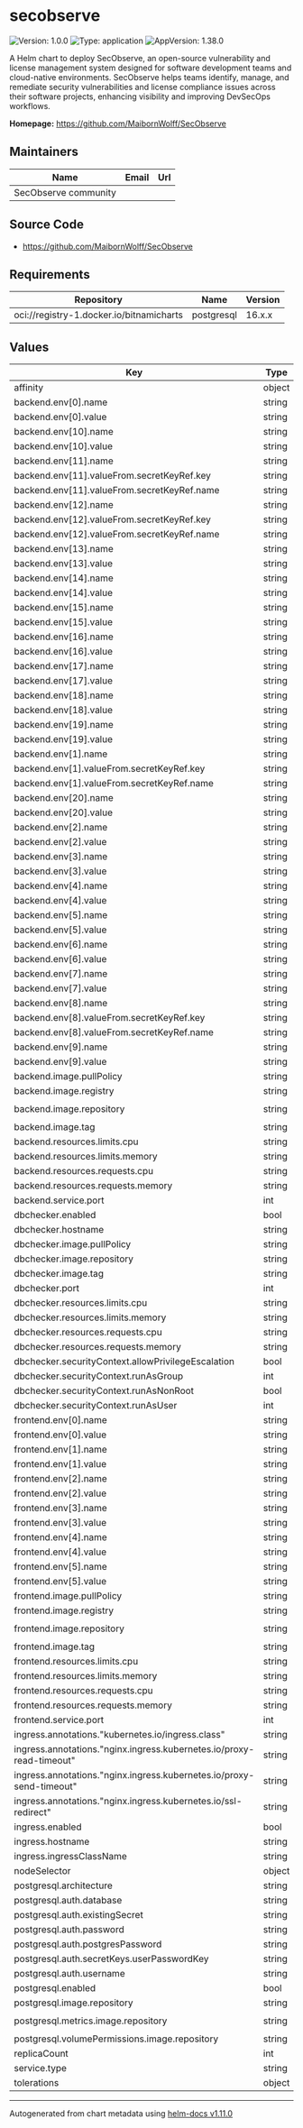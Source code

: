 # secobserve

![Version: 1.0.0](https://img.shields.io/badge/Version-1.0.0-informational?style=flat-square) ![Type: application](https://img.shields.io/badge/Type-application-informational?style=flat-square) ![AppVersion: 1.38.0](https://img.shields.io/badge/AppVersion-1.38.0-informational?style=flat-square)

A Helm chart to deploy SecObserve, an open-source vulnerability and license management system designed for software development teams and cloud-native environments. SecObserve helps teams identify, manage, and remediate security vulnerabilities and license compliance issues across their software projects, enhancing visibility and improving DevSecOps workflows.

**Homepage:** <https://github.com/MaibornWolff/SecObserve>

## Maintainers

| Name | Email | Url |
| ---- | ------ | --- |
| SecObserve community |  |  |

## Source Code

* <https://github.com/MaibornWolff/SecObserve>

## Requirements

| Repository | Name | Version |
|------------|------|---------|
| oci://registry-1.docker.io/bitnamicharts | postgresql | 16.x.x |

## Values

| Key | Type | Default | Description |
|-----|------|---------|-------------|
| affinity | object | `{}` |  |
| backend.env[0].name | string | `"ADMIN_USER"` |  |
| backend.env[0].value | string | `"admin"` |  |
| backend.env[10].name | string | `"CORS_ALLOWED_ORIGINS"` |  |
| backend.env[10].value | string | `"https://secobserve.dev"` |  |
| backend.env[11].name | string | `"DJANGO_SECRET_KEY"` |  |
| backend.env[11].valueFrom.secretKeyRef.key | string | `"django_secret_key"` |  |
| backend.env[11].valueFrom.secretKeyRef.name | string | `"secobserve-secrets"` |  |
| backend.env[12].name | string | `"FIELD_ENCRYPTION_KEY"` |  |
| backend.env[12].valueFrom.secretKeyRef.key | string | `"field_encryption_key"` |  |
| backend.env[12].valueFrom.secretKeyRef.name | string | `"secobserve-secrets"` |  |
| backend.env[13].name | string | `"OIDC_AUTHORITY"` |  |
| backend.env[13].value | string | `"https://oidc.secobserve.dev"` |  |
| backend.env[14].name | string | `"OIDC_CLIENT_ID"` |  |
| backend.env[14].value | string | `"secobserve"` |  |
| backend.env[15].name | string | `"OIDC_USERNAME"` |  |
| backend.env[15].value | string | `"preferred_username"` |  |
| backend.env[16].name | string | `"OIDC_FIRST_NAME"` |  |
| backend.env[16].value | string | `"given_name"` |  |
| backend.env[17].name | string | `"OIDC_LAST_NAME"` |  |
| backend.env[17].value | string | `"family_name"` |  |
| backend.env[18].name | string | `"OIDC_FULL_NAME"` |  |
| backend.env[18].value | string | `"preferred_username"` |  |
| backend.env[19].name | string | `"OIDC_EMAIL"` |  |
| backend.env[19].value | string | `"email"` |  |
| backend.env[1].name | string | `"ADMIN_PASSWORD"` |  |
| backend.env[1].valueFrom.secretKeyRef.key | string | `"password"` |  |
| backend.env[1].valueFrom.secretKeyRef.name | string | `"secobserve-secrets"` |  |
| backend.env[20].name | string | `"OIDC_GROUPS"` |  |
| backend.env[20].value | string | `"groups"` |  |
| backend.env[2].name | string | `"ADMIN_EMAIL"` |  |
| backend.env[2].value | string | `"admin@admin.com"` |  |
| backend.env[3].name | string | `"DATABASE_ENGINE"` |  |
| backend.env[3].value | string | `"django.db.backends.postgresql"` |  |
| backend.env[4].name | string | `"DATABASE_HOST"` |  |
| backend.env[4].value | string | `"release-name-postgresql"` |  |
| backend.env[5].name | string | `"DATABASE_PORT"` |  |
| backend.env[5].value | string | `"5432"` |  |
| backend.env[6].name | string | `"DATABASE_DB"` |  |
| backend.env[6].value | string | `"secobserve"` |  |
| backend.env[7].name | string | `"DATABASE_USER"` |  |
| backend.env[7].value | string | `"secobserve"` |  |
| backend.env[8].name | string | `"DATABASE_PASSWORD"` |  |
| backend.env[8].valueFrom.secretKeyRef.key | string | `"password"` |  |
| backend.env[8].valueFrom.secretKeyRef.name | string | `"release-name-postgresql"` |  |
| backend.env[9].name | string | `"ALLOWED_HOSTS"` |  |
| backend.env[9].value | string | `"*"` |  |
| backend.image.pullPolicy | string | `"IfNotPresent"` |  |
| backend.image.registry | string | `"docker.io"` |  |
| backend.image.repository | string | `"maibornwolff/secobserve-backend"` |  |
| backend.image.tag | string | `"1.38.0"` |  |
| backend.resources.limits.cpu | string | `"1000m"` |  |
| backend.resources.limits.memory | string | `"1500Mi"` |  |
| backend.resources.requests.cpu | string | `"1000m"` |  |
| backend.resources.requests.memory | string | `"1500Mi"` |  |
| backend.service.port | int | `5000` |  |
| dbchecker.enabled | bool | `true` |  |
| dbchecker.hostname | string | `"release-name-postgresql"` |  |
| dbchecker.image.pullPolicy | string | `"IfNotPresent"` |  |
| dbchecker.image.repository | string | `"busybox"` |  |
| dbchecker.image.tag | string | `"latest"` |  |
| dbchecker.port | int | `5432` |  |
| dbchecker.resources.limits.cpu | string | `"20m"` |  |
| dbchecker.resources.limits.memory | string | `"32Mi"` |  |
| dbchecker.resources.requests.cpu | string | `"20m"` |  |
| dbchecker.resources.requests.memory | string | `"32Mi"` |  |
| dbchecker.securityContext.allowPrivilegeEscalation | bool | `false` |  |
| dbchecker.securityContext.runAsGroup | int | `1000` |  |
| dbchecker.securityContext.runAsNonRoot | bool | `true` |  |
| dbchecker.securityContext.runAsUser | int | `1000` |  |
| frontend.env[0].name | string | `"API_BASE_URL"` |  |
| frontend.env[0].value | string | `"https://secobserve.dev/api"` |  |
| frontend.env[1].name | string | `"OIDC_ENABLED"` |  |
| frontend.env[1].value | string | `"true"` |  |
| frontend.env[2].name | string | `"OIDC_AUTHORITY"` |  |
| frontend.env[2].value | string | `"https://oidc.secobserve.dev"` |  |
| frontend.env[3].name | string | `"OIDC_CLIENT_ID"` |  |
| frontend.env[3].value | string | `"secobserve"` |  |
| frontend.env[4].name | string | `"OIDC_REDIRECT_URI"` |  |
| frontend.env[4].value | string | `"https://secobserve.dev/"` |  |
| frontend.env[5].name | string | `"OIDC_POST_LOGOUT_REDIRECT_URI"` |  |
| frontend.env[5].value | string | `"https://secobserve.dev/"` |  |
| frontend.image.pullPolicy | string | `"IfNotPresent"` |  |
| frontend.image.registry | string | `"docker.io"` |  |
| frontend.image.repository | string | `"maibornwolff/secobserve-frontend"` |  |
| frontend.image.tag | string | `"1.38.0"` |  |
| frontend.resources.limits.cpu | string | `"500m"` |  |
| frontend.resources.limits.memory | string | `"1000Mi"` |  |
| frontend.resources.requests.cpu | string | `"500m"` |  |
| frontend.resources.requests.memory | string | `"1000Mi"` |  |
| frontend.service.port | int | `3000` |  |
| ingress.annotations."kubernetes.io/ingress.class" | string | `"nginx"` |  |
| ingress.annotations."nginx.ingress.kubernetes.io/proxy-read-timeout" | string | `"600"` |  |
| ingress.annotations."nginx.ingress.kubernetes.io/proxy-send-timeout" | string | `"60"` |  |
| ingress.annotations."nginx.ingress.kubernetes.io/ssl-redirect" | string | `"true"` |  |
| ingress.enabled | bool | `true` |  |
| ingress.hostname | string | `"secobserve.dev"` |  |
| ingress.ingressClassName | string | `"nginx"` |  |
| nodeSelector | object | `{}` |  |
| postgresql.architecture | string | `"standalone"` |  |
| postgresql.auth.database | string | `"secobserve"` |  |
| postgresql.auth.existingSecret | string | `""` |  |
| postgresql.auth.password | string | `""` |  |
| postgresql.auth.postgresPassword | string | `""` |  |
| postgresql.auth.secretKeys.userPasswordKey | string | `"password"` |  |
| postgresql.auth.username | string | `"secobserve"` |  |
| postgresql.enabled | bool | `true` |  |
| postgresql.image.repository | string | `"bitnamilegacy/postgresql"` |  |
| postgresql.metrics.image.repository | string | `"bitnamilegacy/postgres-exporter"` |  |
| postgresql.volumePermissions.image.repository | string | `"bitnamilegacy/os-shell"` |  |
| replicaCount | int | `1` |  |
| service.type | string | `"ClusterIP"` |  |
| tolerations | object | `{}` |  |

----------------------------------------------
Autogenerated from chart metadata using [helm-docs v1.11.0](https://github.com/norwoodj/helm-docs/releases/v1.11.0)
